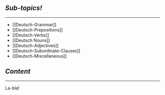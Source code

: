## *Sub-topics!*
---
* [[Deutsch-Grammar]]
* [[Deutsch-Prepositions]]
* [[Deutsch-Verbs]]
* [[Deutsch Nouns]]
* [[Deutsch-Adjectives]]
* [[Deutsch-Subordinate-Clauses]]
* [[Deutsch-Miscellaneous]]
## *Content*
---
La-bla!